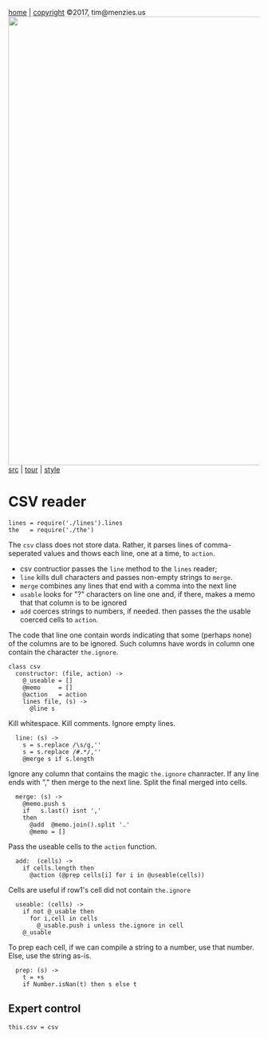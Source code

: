 [home](http://tiny.cc/koff) |
[copyright](https://github.com/koffee/script/blob/master/LICENSE.md) &copy;2017, tim&commat;menzies.us<br>
[<img width=900 src=https://raw.githubusercontent.com/koffee/script/master/img/head.jpg>](http://tiny.cc/koffee)<br>
[src](https://github.com/koffee/script/tree/master/lib) |
[tour](https://github.com/koffee/script/blob/master/docs/TOUR.md) |
[style](https://github.com/koffee/script/blob/master/docs/STYLE.md) 


# CSV reader

    lines = require('./lines').lines
    the   = require('./the')

The `csv` class does not store data. Rather, it parses lines of
comma-seperated values and thows each line, one at a time, to
`action`.

- csv contructior passes the `line` method to the  `lines` reader;
- `line` kills dull characters and passes non-empty strings to `merge`.
- `merge` combines any lines that end with a comma into the next line
- `usable` looks for "?" characters on line one and, if there,
  makes a memo that that column is to be ignored
- `add` coerces strings to numbers, if needed. then
  passes the the usable coerced cells to `action`.

The  code that line one contain words indicating that some (perhaps
none) of the columns are to be ignored.  Such columns have words in
column one contain the character `the.ignore`.

    class csv
      constructor: (file, action) ->
        @_useable = []
        @memo     = []
        @action   = action
        lines file, (s) ->
          @line s

Kill whitespace. Kill comments. Ignore empty lines.

      line: (s) ->
        s = s.replace /\s/g,'' 
        s = s.replace /#.*/,'' 
        @merge s if s.length

Ignore any column that contains the magic `the.ignore` chanracter.
If any line ends with "," then merge
to the next line.  Split the final merged into cells.  

      merge: (s) ->
        @memo.push s
        if   s.last() isnt ','
        then
          @add  @memo.join().split '.'
          @memo = []

Pass the useable  cells to the `action` function.

      add:  (cells) -> 
        if cells.length then
          @action (@prep cells[i] for i in @useable(cells))

Cells are useful if row1's cell did not contain `the.ignore`

      useable: (cells) ->
        if not @_usable then
          for i,cell in cells
            @_usable.push i unless the.ignore in cell
        @_usable

To prep each cell, if we can compile a string to a number,
use that number. Else, use the string as-is.

      prep: (s) ->
        t = +s
        if Number.isNan(t) then s else t

## Expert control

    this.csv = csv
